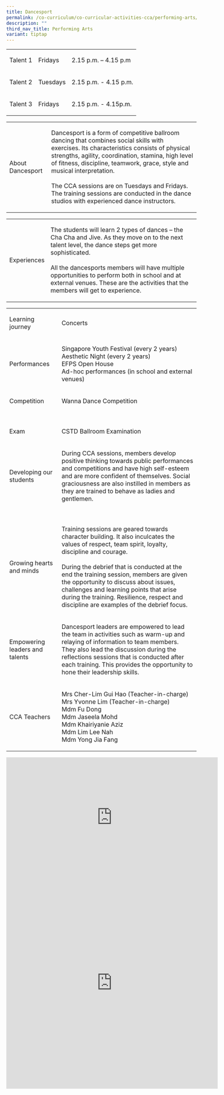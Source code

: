 ```yaml
---
title: Dancesport
permalink: /co-curriculum/co-curricular-activities-cca/performing-arts/dancesport/
description: ""
third_nav_title: Performing Arts
variant: tiptap
---
```

<table style="minWidth: 75px">
<colgroup>
<col>
<col>
<col>
</colgroup>
<tbody>
<tr>
<td rowspan="1" colspan="1">
<p>Talent 1</p>
</td>
<td rowspan="1" colspan="1">
<p>Fridays</p>
</td>
<td rowspan="1" colspan="1">
<p>2.15 p.m. – 4.15 p.m</p>
</td>
</tr>
<tr>
<td rowspan="1" colspan="1">
<p>Talent 2</p>
</td>
<td rowspan="1" colspan="1">
<p>Tuesdays</p>
</td>
<td rowspan="1" colspan="1">
<p>2.15 p.m. - 4.15 p.m.</p>
</td>
</tr>
<tr>
<td rowspan="1" colspan="1">
<p>Talent 3</p>
</td>
<td rowspan="1" colspan="1">
<p>Fridays</p>
</td>
<td rowspan="1" colspan="1">
<p>2.15 p.m. - 4.15p.m.</p>
</td>
</tr>
</tbody>
</table>
<table style="minWidth: 50px">
<colgroup>
<col>
<col>
</colgroup>
<tbody>
<tr>
<td rowspan="1" colspan="1">
<p>About Dancesport</p>
</td>
<td rowspan="1" colspan="1">
<p>Dancesport is a form of competitive ballroom dancing that combines social
skills with exercises. Its characteristics consists of physical strengths,
agility, coordination, stamina, high level of fitness, discipline, teamwork,
grace, style and musical interpretation.
<br>
<br>The CCA sessions are on Tuesdays and Fridays. The training sessions are
conducted in the dance studios with experienced dance instructors.</p>
</td>
</tr>
</tbody>
</table>
<table style="minWidth: 50px">
<colgroup>
<col>
<col>
</colgroup>
<tbody>
<tr>
<td rowspan="1" colspan="1">
<p>Experiences</p>
</td>
<td rowspan="1" colspan="1">
<p>The students will learn 2 types of dances – the Cha Cha and Jive. As they
move on to the next talent level, the dance steps get more sophisticated.
<br>
<br>All the dancesports members will have multiple opportunities to perform
both in school and at external venues. These are the activities that the
members will get to experience.</p>
</td>
</tr>
</tbody>
</table>
<table style="minWidth: 50px">
<colgroup>
<col>
<col>
</colgroup>
<tbody>
<tr>
<td rowspan="1" colspan="1">
<p>Learning journey</p>
</td>
<td rowspan="1" colspan="1">
<p>Concerts</p>
</td>
</tr>
<tr>
<td rowspan="1" colspan="1">
<p>Performances</p>
</td>
<td rowspan="1" colspan="1">
<p>Singapore Youth Festival (every 2 years)
<br>Aesthetic Night (every 2 years)
<br>EFPS Open House
<br>Ad-hoc performances (in school and external venues)
<br>
</p>
</td>
</tr>
<tr>
<td rowspan="1" colspan="1">
<p>Competition</p>
</td>
<td rowspan="1" colspan="1">
<p>Wanna Dance Competition</p>
</td>
</tr>
<tr>
<td rowspan="1" colspan="1">
<p></p>
</td>
<td rowspan="1" colspan="1">
<p></p>
</td>
</tr>
<tr>
<td rowspan="1" colspan="1">
<p>Exam</p>
</td>
<td rowspan="1" colspan="1">
<p>CSTD Ballroom Examination</p>
</td>
</tr>
<tr>
<td rowspan="1" colspan="1">
<p>Developing our students</p>
</td>
<td rowspan="1" colspan="1">
<p>During CCA sessions, members develop positive thinking towards public
performances and competitions and have high self-esteem and are more confident
of themselves. Social graciousness are also instilled in members as they
are trained to behave as ladies and gentlemen.</p>
</td>
</tr>
<tr>
<td rowspan="1" colspan="1">
<p></p>
</td>
<td rowspan="1" colspan="1">
<p></p>
</td>
</tr>
<tr>
<td rowspan="1" colspan="1">
<p>Growing hearts and minds</p>
</td>
<td rowspan="1" colspan="1">
<p>Training sessions are geared towards character building. It also inculcates
the values of respect, team spirit, loyalty, discipline and courage.
<br>
<br>During the debrief that is conducted at the end the training session,
members are given the opportunity to discuss about issues, challenges and
learning points that arise during the training. Resilience, respect and
discipline are examples of the debrief focus.</p>
</td>
</tr>
<tr>
<td rowspan="1" colspan="1">
<p>Empowering leaders and talents</p>
</td>
<td rowspan="1" colspan="1">
<p>Dancesport leaders are empowered to lead the team in activities such as
warm-up and relaying of information to team members. They also lead the
discussion during the reflections sessions that is conducted after each
training. This provides the opportunity to hone their leadership skills.</p>
</td>
</tr>
<tr>
<td rowspan="1" colspan="1">
<p>CCA Teachers</p>
</td>
<td rowspan="1" colspan="1">
<p>Mrs Cher-Lim Gui Hao (Teacher-in-charge)
<br>Mrs Yvonne Lim (Teacher-in-charge)
<br>Mdm Fu Dong
<br>Mdm Jaseela Mohd
<br>Mdm Khairiyanie Aziz
<br>Mdm Lim Lee Nah
<br>Mdm Yong Jia Fang</p>
</td>
</tr>
</tbody>
</table>
<div class="iframe-wrapper">
<iframe height="315" width="560" allowfullscreen="true" frameborder="0" src="https://www.youtube.com/embed/FU_fiZlt-gQ"></iframe>
</div>
<div class="iframe-wrapper">
<iframe height="560" width="560" allowfullscreen="true" frameborder="0" src="https://docs.google.com/presentation/d/e/2PACX-1vQaiJWbcmAwcfglnHuN6GfSrXvq__iSi2iO7B0FNhCQ7zSB9ver-eMqBNCo6B_oPX-avXAnpG7G2xEB/embed?start=true&amp;loop=true&amp;delayms=3000"></iframe>
</div>
<p></p>